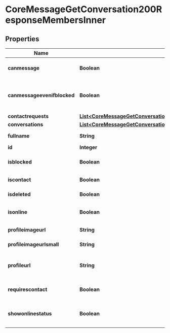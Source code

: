 

# CoreMessageGetConversation200ResponseMembersInner


## Properties

| Name | Type | Description | Notes |
|------------ | ------------- | ------------- | -------------|
|**canmessage** | **Boolean** | If the user can be messaged |  [optional] |
|**canmessageevenifblocked** | **Boolean** | If the user can still message even if they get blocked |  [optional] |
|**contactrequests** | [**List&lt;CoreMessageGetConversation200ResponseMembersInnerContactrequestsInner&gt;**](CoreMessageGetConversation200ResponseMembersInnerContactrequestsInner.md) |  |  [optional] |
|**conversations** | [**List&lt;CoreMessageGetConversation200ResponseMembersInnerConversationsInner&gt;**](CoreMessageGetConversation200ResponseMembersInnerConversationsInner.md) |  |  [optional] |
|**fullname** | **String** | The user&#39;s name |  [optional] |
|**id** | **Integer** | The user id |  [optional] |
|**isblocked** | **Boolean** | If the user has been blocked |  [optional] |
|**iscontact** | **Boolean** | Is the user a contact? |  [optional] |
|**isdeleted** | **Boolean** | Is the user deleted? |  [optional] |
|**isonline** | **Boolean** | The user&#39;s online status |  [optional] |
|**profileimageurl** | **String** | User picture URL |  [optional] |
|**profileimageurlsmall** | **String** | Small user picture URL |  [optional] |
|**profileurl** | **String** | The link to the user&#39;s profile page |  [optional] |
|**requirescontact** | **Boolean** | If the user requires to be contacts |  [optional] |
|**showonlinestatus** | **Boolean** | Show the user&#39;s online status? |  [optional] |



